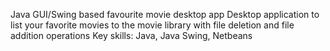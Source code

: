 Java GUI/Swing based favourite movie desktop app 
Desktop application to list your favorite movies to the movie library with file deletion and file addition operations
Key skills: Java, Java Swing, Netbeans

